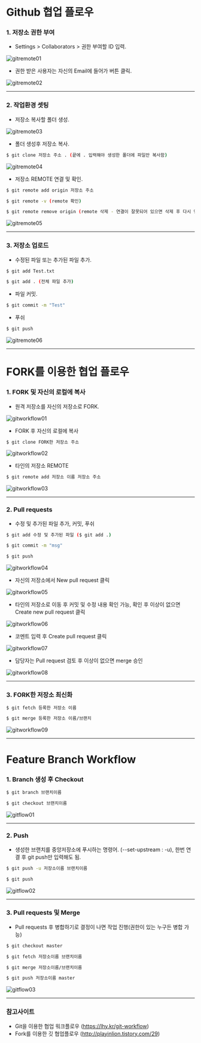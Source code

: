 Github 협업 플로우
=================

### 1. 저장소 권한 부여

- Settings > Collaborators > 권한 부여할 ID 입력.

![gitremote01](https://user-images.githubusercontent.com/43169339/48525004-d1bfa800-e8c5-11e8-8309-a8d5132efcfb.PNG)

- 권한 받은 사용자는 자신의 Email에 들어가 버튼 클릭.

![gitremote02](https://user-images.githubusercontent.com/43169339/48525191-84900600-e8c6-11e8-9a3e-d28b54a9a977.PNG)
***



### 2. 작업환경 셋팅

- 저장소 복사할 폴더 생성.

![gitremote03](https://user-images.githubusercontent.com/43169339/48525513-c8cfd600-e8c7-11e8-97da-0ab8233373c9.PNG)



- 폴더 생성후 저장소 복사.
```sh
$ git clone 저장소 주소 . (끝에 . 입력해야 생성한 폴더에 파일만 복사함)
```
![gitremote04](https://user-images.githubusercontent.com/43169339/48525731-86f35f80-e8c8-11e8-8b45-09d749d7d3f3.PNG)



- 저장소 REMOTE 연결 및 확인.
```sh
$ git remote add origin 저장소 주소

$ git remote -v (remote 확인)

$ git remote remove origin (remote 삭제 - 연결이 잘못되어 있으면 삭제 후 다시 연결)
```
![gitremote05](https://user-images.githubusercontent.com/43169339/48526074-a50d8f80-e8c9-11e8-9732-adc4dd3f915e.PNG)
***


### 3. 저장소 업로드

- 수정된 파일 또는 추가된 파일 추가.
```sh
$ git add Test.txt

$ git add . (전체 파일 추가)
```


- 파일 커밋.
```sh
$ git commit -m "Test"
```


- 푸쉬
```sh
$ git push
```
![gitremote06](https://user-images.githubusercontent.com/43169339/48526364-c02ccf00-e8ca-11e8-92c4-7e0a51316629.PNG)
***

FORK를 이용한 협업 플로우
========================

### 1. FORK 및 자신의 로컬에 복사

- 원격 저장소를 자신의 저장소로 FORK.

![gitworkflow01](https://user-images.githubusercontent.com/43169339/48595829-b8882b80-e999-11e8-8fc7-891efaeefcb0.PNG)

- FORK 후 자신의 로컬에 복사
```sh
$ git clone FORK한 저장소 주소
```
![gitworkflow02](https://user-images.githubusercontent.com/43169339/48595966-406e3580-e99a-11e8-8096-33fb9b3db7f6.PNG)

- 타인의 저장소 REMOTE
```sh
$ git remote add 저장소 이름 저장소 주소
```
![gitworkflow03](https://user-images.githubusercontent.com/43169339/48599183-f3925b00-e9a9-11e8-8796-c3f5a5952194.PNG)
***

### 2. Pull requests

- 수정 및 추가된 파일 추가, 커밋, 푸쉬
```sh
$ git add 수정 및 추가된 파일 ($ git add .)

$ git commit -m "msg"

$ git push
```
![gitworkflow04](https://user-images.githubusercontent.com/43169339/48599413-df9b2900-e9aa-11e8-9fb6-43838b0227f5.PNG)

- 자신의 저장소에서 New pull request 클릭

![gitworkflow05](https://user-images.githubusercontent.com/43169339/48599738-600e5980-e9ac-11e8-9d13-698f5d6793e7.PNG)

- 타인의 저장소로 이동 후 커밋 및 수정 내용 확인 가능, 확인 후 이상이 없으면 Create new pull request 클릭

![gitworkflow06](https://user-images.githubusercontent.com/43169339/48599740-60a6f000-e9ac-11e8-9a8d-c4b16ff1289e.PNG)

- 코멘트 입력 후 Create pull request 클릭

![gitworkflow07](https://user-images.githubusercontent.com/43169339/48599741-60a6f000-e9ac-11e8-9ee4-cde6f2e934be.PNG)

- 담당자는 Pull request 검토 후 이상이 없으면 merge 승인

![gitworkflow08](https://user-images.githubusercontent.com/43169339/48599743-60a6f000-e9ac-11e8-812a-9fe5ff84d727.PNG)
***

### 3. FORK한 저장소 최신화

```sh
$ git fetch 등록한 저장소 이름

$ git merge 등록한 저장소 이름/브랜치
```
![gitworkflow09](https://user-images.githubusercontent.com/43169339/48600040-9f897580-e9ad-11e8-80a6-02cb2fbcffc2.PNG)
***


Feature Branch Workflow
=======================

### 1. Branch 생성 후 Checkout

```sh
$ git branch 브랜치이름

$ git checkout 브랜치이름
```
![gitflow01](https://user-images.githubusercontent.com/43169339/48683627-735e3680-ebf1-11e8-9261-1f823c6bd15d.PNG)
***

### 2. Push

- 생성한 브랜치를 중앙저장소에 푸시하는 명령어. (--set-upstream : -u), 한번 연결 후 git push만 입력해도 됨.
```sh
$ git push -u 저장소이름 브랜치이름

$ git push
```
![gitflow02](https://user-images.githubusercontent.com/43169339/48686722-d4d9d180-ec00-11e8-88fe-aa35496af6dd.PNG)
***

### 3. Pull requests 및 Merge

- Pull requests 후 병합하기로 결정이 나면 작업 진행(권한이 있는 누구든 병합 가능)
```sh
$ git checkout master

$ git fetch 저장소이름 브랜치이름

$ git merge 저장소이름/브랜치이름

$ git push 저장소이름 master
```
![gitflow03](https://user-images.githubusercontent.com/43169339/48687097-cee4f000-ec02-11e8-92c7-31afa463274e.PNG)



***
### 참고사이트

- Git을 이용한 협업 워크플로우 (https://lhy.kr/git-workflow)
- Fork를 이용한 깃 협업플로우 (http://playinlion.tistory.com/29)